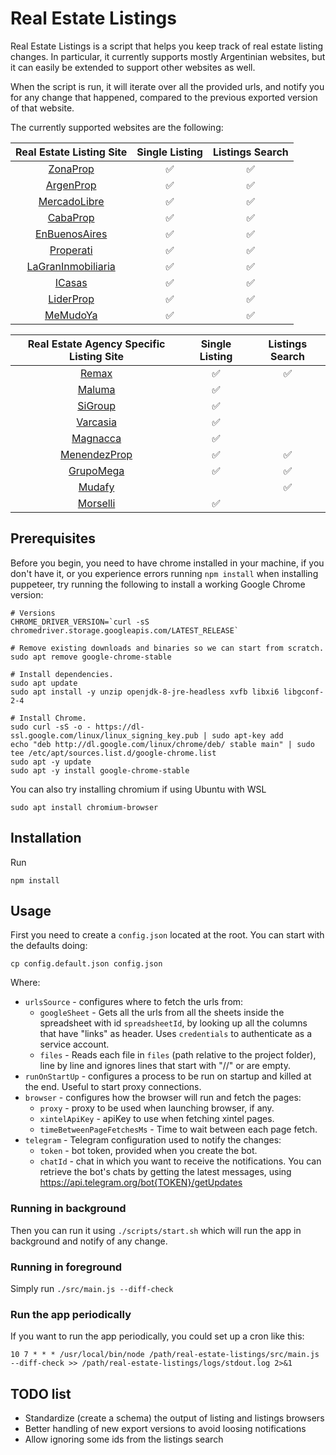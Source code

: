 # Real Estate Listings

Real Estate Listings is a script that helps you keep track of real estate listing changes. In particular, it currently
supports mostly Argentinian websites, but it can easily be extended to support other websites as well.

When the script is run, it will iterate over all the provided urls, and notify you for any change that happened,
compared to the previous exported version of that website.

The currently supported websites are the following:

| Real Estate Listing Site | Single Listing | Listings Search |
| :---: | :---: | :---: |
| [ZonaProp](https://www.zonaprop.com.ar/)              | ✅ | ✅ |
| [ArgenProp](https://www.argenprop.com/)               | ✅ | ✅ |
| [MercadoLibre](https://www.mercadolibre.com.ar/)      | ✅ | ✅ |
| [CabaProp](https://cabaprop.com.ar/)                  | ✅ | ✅ |
| [EnBuenosAires](https://www.enbuenosaires.com/)       | ✅ | ✅ |
| [Properati](https://www.properati.com.ar/)            | ✅ | ✅ |
| [LaGranInmobiliaria](https://lagraninmobiliaria.com/) | ✅ | ✅ |
| [ICasas](https://www.icasas.com.ar/)                  | ✅ | ✅ |
| [LiderProp](https://liderprop.com/es-ar/)             | ✅ | ✅ |
| [MeMudoYa](https://www.memudoya.com/)                 | ✅ | ✅ |

| Real Estate Agency Specific Listing Site | Single Listing | Listings Search |
| :---: | :---: | :---: |
| [Remax](https://www.remax.com.ar/)                    | ✅ | ✅ |
| [Maluma](https://maluma.com.ar/)                      | ✅ |    |
| [SiGroup](https://www.sigroupinmobiliaria.com/)       | ✅ |    |
| [Varcasia](https://varcasiapropiedades.com.ar/)       | ✅ |    |
| [Magnacca](https://magnaccapatelli.com/)              | ✅ |    |
| [MenendezProp](http://www.menendezprop.com.ar/)       | ✅ | ✅ |
| [GrupoMega](https://www.grupomega.com.ar/index.php)   | ✅ | ✅ |
| [Mudafy](https://mudafy.com.ar/)                      |    | ✅ |
| [Morselli](https://morselli.com.ar/)                  | ✅ |    |

## Prerequisites

Before you begin, you need to have chrome installed in your machine, if you don't have it, or you experience errors
running `npm install` when installing puppeteer, try running the following to install a working Google Chrome version:

```
# Versions
CHROME_DRIVER_VERSION=`curl -sS chromedriver.storage.googleapis.com/LATEST_RELEASE`

# Remove existing downloads and binaries so we can start from scratch.
sudo apt remove google-chrome-stable

# Install dependencies.
sudo apt update
sudo apt install -y unzip openjdk-8-jre-headless xvfb libxi6 libgconf-2-4

# Install Chrome.
sudo curl -sS -o - https://dl-ssl.google.com/linux/linux_signing_key.pub | sudo apt-key add
echo "deb http://dl.google.com/linux/chrome/deb/ stable main" | sudo tee /etc/apt/sources.list.d/google-chrome.list
sudo apt -y update
sudo apt -y install google-chrome-stable
```

You can also try installing chromium if using Ubuntu with WSL
```
sudo apt install chromium-browser
```

## Installation

Run

```
npm install
```

## Usage

First you need to create a `config.json` located at the root. You can start with the defaults doing:

```
cp config.default.json config.json
```

Where:

* `urlsSource` - configures where to fetch the urls from:
    * `googleSheet` - Gets all the urls from all the sheets inside the spreadsheet with id `spreadsheetId`, by looking
      up all the columns that have "links" as header. Uses `credentials` to authenticate as a service account.
    * `files` - Reads each file in `files` (path relative to the project folder), line by line and ignores lines that
      start with "//" or are empty.
* `runOnStartUp` - configures a process to be run on startup and killed at the end. Useful to start proxy connections.
* `browser` - configures how the browser will run and fetch the pages:
    * `proxy` - proxy to be used when launching browser, if any.
    * `xintelApiKey` - apiKey to use when fetching xintel pages.
    * `timeBetweenPageFetchesMs` - Time to wait between each page fetch.
* `telegram` - Telegram configuration used to notify the changes:
    * `token` - bot token, provided when you create the bot.
    * `chatId` - chat in which you want to receive the notifications. You can retrieve the bot's chats by getting the
      latest messages, using https://api.telegram.org/bot{TOKEN}/getUpdates

### Running in background

Then you can run it using `./scripts/start.sh` which will run the app in background and notify of any change.

### Running in foreground

Simply run `./src/main.js --diff-check`

### Run the app periodically

If you want to run the app periodically, you could set up a cron like this:

```
10 7 * * * /usr/local/bin/node /path/real-estate-listings/src/main.js --diff-check >> /path/real-estate-listings/logs/stdout.log 2>&1
```

## TODO list

* Standardize (create a schema) the output of listing and listings browsers
* Better handling of new export versions to avoid loosing notifications
* Allow ignoring some ids from the listings search